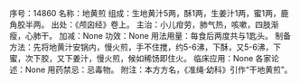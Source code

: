序号：14860
名称：地黄煎
组成：生地黄汁5两，酥1两，生姜汁1两，蜜1两，鹿角胶半两。
出处：《颅囟经》卷上。
主治：小儿疳劳，肺气热，咳嗽，四肢渐瘦，心肺干。
加减：None
功效：None
用法用量：每食后两度共与1匙头。
制备方法：先将地黄汁安锅内，慢火煎，手不住搅，约5-6沸，下酥，又5-6沸，下蜜，次下胶，又下姜汁，慢火煎，候如稀饧即住火。
临床应用：None
各家论述：None
用药禁忌：忌毒物。
附注：本方方名，《准绳·幼科》引作“干地黄煎”。
